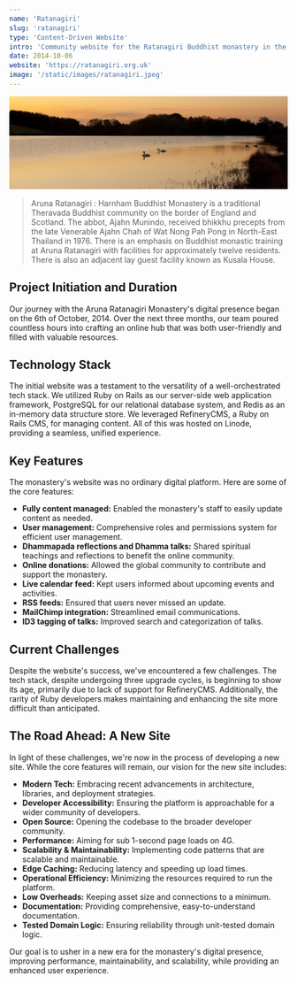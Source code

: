 ```yaml
---
name: 'Ratanagiri'
slug: 'ratanagiri'
type: 'Content-Driven Website'
intro: 'Community website for the Ratanagiri Buddhist monastery in the North East of England.'
date: 2014-10-06
website: 'https://ratanagiri.org.uk'
image: '/static/images/ratanagiri.jpeg'
---
```


![image](/static/images/ratanagiri.jpeg)

> Aruna Ratanagiri : Harnham Buddhist Monastery is a traditional Theravada Buddhist community on the border of England and Scotland. The abbot, Ajahn Munindo, received bhikkhu precepts from the late Venerable Ajahn Chah of Wat Nong Pah Pong in North-East Thailand in 1976. There is an emphasis on Buddhist monastic training at Aruna Ratanagiri with facilities for approximately twelve residents. There is also an adjacent lay guest facility known as Kusala House.

## Project Initiation and Duration

Our journey with the Aruna Ratanagiri Monastery's digital presence began on the 6th of October, 2014. Over the next three months, our team poured countless hours into crafting an online hub that was both user-friendly and filled with valuable resources.

## Technology Stack

The initial website was a testament to the versatility of a well-orchestrated tech stack. We utilized Ruby on Rails as our server-side web application framework, PostgreSQL for our relational database system, and Redis as an in-memory data structure store. We leveraged RefineryCMS, a Ruby on Rails CMS, for managing content. All of this was hosted on Linode, providing a seamless, unified experience.

## Key Features

The monastery's website was no ordinary digital platform. Here are some of the core features:

- **Fully content managed:** Enabled the monastery's staff to easily update content as needed.
- **User management:** Comprehensive roles and permissions system for efficient user management.
- **Dhammapada reflections and Dhamma talks:** Shared spiritual teachings and reflections to benefit the online community.
- **Online donations:** Allowed the global community to contribute and support the monastery.
- **Live calendar feed:** Kept users informed about upcoming events and activities.
- **RSS feeds:** Ensured that users never missed an update.
- **MailChimp integration:** Streamlined email communications.
- **ID3 tagging of talks:** Improved search and categorization of talks.

## Current Challenges

Despite the website's success, we've encountered a few challenges. The tech stack, despite undergoing three upgrade cycles, is beginning to show its age, primarily due to lack of support for RefineryCMS. Additionally, the rarity of Ruby developers makes maintaining and enhancing the site more difficult than anticipated.

## The Road Ahead: A New Site

In light of these challenges, we're now in the process of developing a new site. While the core features will remain, our vision for the new site includes:

- **Modern Tech:** Embracing recent advancements in architecture, libraries, and deployment strategies.
- **Developer Accessibility:** Ensuring the platform is approachable for a wider community of developers.
- **Open Source:** Opening the codebase to the broader developer community.
- **Performance:** Aiming for sub 1-second page loads on 4G.
- **Scalability & Maintainability:** Implementing code patterns that are scalable and maintainable.
- **Edge Caching:** Reducing latency and speeding up load times.
- **Operational Efficiency:** Minimizing the resources required to run the platform.
- **Low Overheads:** Keeping asset size and connections to a minimum.
- **Documentation:** Providing comprehensive, easy-to-understand documentation.
- **Tested Domain Logic:** Ensuring reliability through unit-tested domain logic.

Our goal is to usher in a new era for the monastery's digital presence, improving performance, maintainability, and scalability, while providing an enhanced user experience.
